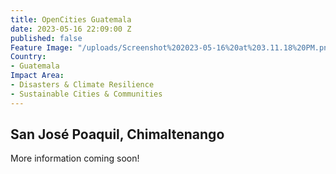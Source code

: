 ```yaml
---
title: OpenCities Guatemala
date: 2023-05-16 22:09:00 Z
published: false
Feature Image: "/uploads/Screenshot%202023-05-16%20at%203.11.18%20PM.png"
Country:
- Guatemala
Impact Area:
- Disasters & Climate Resilience
- Sustainable Cities & Communities
---
```


## San José Poaquil, Chimaltenango

More information coming soon!